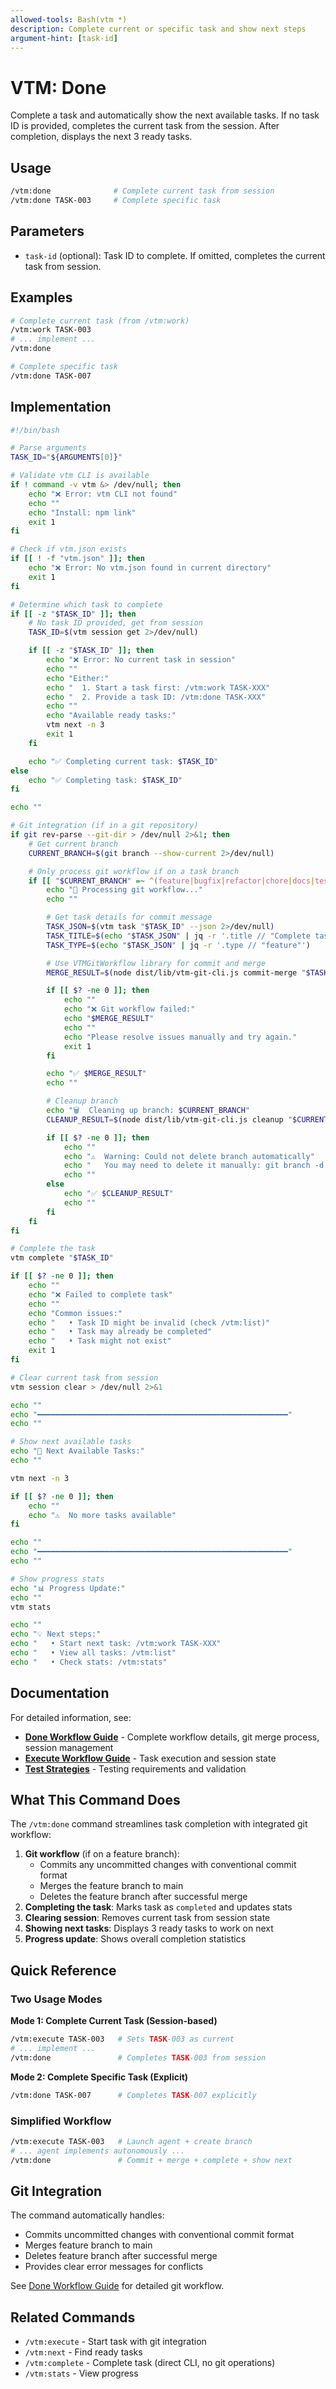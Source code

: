 ```yaml
---
allowed-tools: Bash(vtm *)
description: Complete current or specific task and show next steps
argument-hint: [task-id]
---
```


# VTM: Done

Complete a task and automatically show the next available tasks. If no task ID is provided, completes the current task from the session. After completion, displays the next 3 ready tasks.

## Usage

```bash
/vtm:done              # Complete current task from session
/vtm:done TASK-003     # Complete specific task
```

## Parameters

- `task-id` (optional): Task ID to complete. If omitted, completes the current task from session.

## Examples

```bash
# Complete current task (from /vtm:work)
/vtm:work TASK-003
# ... implement ...
/vtm:done

# Complete specific task
/vtm:done TASK-007
```

## Implementation

```bash
#!/bin/bash

# Parse arguments
TASK_ID="${ARGUMENTS[0]}"

# Validate vtm CLI is available
if ! command -v vtm &> /dev/null; then
    echo "❌ Error: vtm CLI not found"
    echo ""
    echo "Install: npm link"
    exit 1
fi

# Check if vtm.json exists
if [[ ! -f "vtm.json" ]]; then
    echo "❌ Error: No vtm.json found in current directory"
    exit 1
fi

# Determine which task to complete
if [[ -z "$TASK_ID" ]]; then
    # No task ID provided, get from session
    TASK_ID=$(vtm session get 2>/dev/null)

    if [[ -z "$TASK_ID" ]]; then
        echo "❌ Error: No current task in session"
        echo ""
        echo "Either:"
        echo "  1. Start a task first: /vtm:work TASK-XXX"
        echo "  2. Provide a task ID: /vtm:done TASK-XXX"
        echo ""
        echo "Available ready tasks:"
        vtm next -n 3
        exit 1
    fi

    echo "✅ Completing current task: $TASK_ID"
else
    echo "✅ Completing task: $TASK_ID"
fi

echo ""

# Git integration (if in a git repository)
if git rev-parse --git-dir > /dev/null 2>&1; then
    # Get current branch
    CURRENT_BRANCH=$(git branch --show-current 2>/dev/null)

    # Only process git workflow if on a task branch
    if [[ "$CURRENT_BRANCH" =~ ^(feature|bugfix|refactor|chore|docs|test)/ ]]; then
        echo "📝 Processing git workflow..."
        echo ""

        # Get task details for commit message
        TASK_JSON=$(vtm task "$TASK_ID" --json 2>/dev/null)
        TASK_TITLE=$(echo "$TASK_JSON" | jq -r '.title // "Complete task"')
        TASK_TYPE=$(echo "$TASK_JSON" | jq -r '.type // "feature"')

        # Use VTMGitWorkflow library for commit and merge
        MERGE_RESULT=$(node dist/lib/vtm-git-cli.js commit-merge "$TASK_ID" "$TASK_TITLE" "$TASK_TYPE" 2>&1)

        if [[ $? -ne 0 ]]; then
            echo ""
            echo "❌ Git workflow failed:"
            echo "$MERGE_RESULT"
            echo ""
            echo "Please resolve issues manually and try again."
            exit 1
        fi

        echo "✅ $MERGE_RESULT"
        echo ""

        # Cleanup branch
        echo "🗑️  Cleaning up branch: $CURRENT_BRANCH"
        CLEANUP_RESULT=$(node dist/lib/vtm-git-cli.js cleanup "$CURRENT_BRANCH" 2>&1)

        if [[ $? -ne 0 ]]; then
            echo ""
            echo "⚠️  Warning: Could not delete branch automatically"
            echo "   You may need to delete it manually: git branch -d $CURRENT_BRANCH"
            echo ""
        else
            echo "✅ $CLEANUP_RESULT"
            echo ""
        fi
    fi
fi

# Complete the task
vtm complete "$TASK_ID"

if [[ $? -ne 0 ]]; then
    echo ""
    echo "❌ Failed to complete task"
    echo ""
    echo "Common issues:"
    echo "   • Task ID might be invalid (check /vtm:list)"
    echo "   • Task may already be completed"
    echo "   • Task might not exist"
    exit 1
fi

# Clear current task from session
vtm session clear > /dev/null 2>&1

echo ""
echo "━━━━━━━━━━━━━━━━━━━━━━━━━━━━━━━━━━━━━━━━━━━━━━━━━━━━━━━━"
echo ""

# Show next available tasks
echo "🎯 Next Available Tasks:"
echo ""

vtm next -n 3

if [[ $? -ne 0 ]]; then
    echo ""
    echo "⚠️  No more tasks available"
fi

echo ""
echo "━━━━━━━━━━━━━━━━━━━━━━━━━━━━━━━━━━━━━━━━━━━━━━━━━━━━━━━━"
echo ""

# Show progress stats
echo "📊 Progress Update:"
echo ""
vtm stats

echo ""
echo "💡 Next steps:"
echo "   • Start next task: /vtm:work TASK-XXX"
echo "   • View all tasks: /vtm:list"
echo "   • Check stats: /vtm:stats"
```

## Documentation

For detailed information, see:

- **[Done Workflow Guide](../../docs/vtm/done-workflow.md)** - Complete workflow details, git merge process, session management
- **[Execute Workflow Guide](../../docs/vtm/execute-workflow.md)** - Task execution and session state
- **[Test Strategies](../../docs/vtm/test-strategies.md)** - Testing requirements and validation

## What This Command Does

The `/vtm:done` command streamlines task completion with integrated git workflow:

1. **Git workflow** (if on a feature branch):
   - Commits any uncommitted changes with conventional commit format
   - Merges the feature branch to main
   - Deletes the feature branch after successful merge
2. **Completing the task**: Marks task as `completed` and updates stats
3. **Clearing session**: Removes current task from session state
4. **Showing next tasks**: Displays 3 ready tasks to work on next
5. **Progress update**: Shows overall completion statistics

## Quick Reference

### Two Usage Modes

**Mode 1: Complete Current Task (Session-based)**

```bash
/vtm:execute TASK-003   # Sets TASK-003 as current
# ... implement ...
/vtm:done               # Completes TASK-003 from session
```

**Mode 2: Complete Specific Task (Explicit)**

```bash
/vtm:done TASK-007      # Completes TASK-007 explicitly
```

### Simplified Workflow

```bash
/vtm:execute TASK-003   # Launch agent + create branch
# ... agent implements autonomously ...
/vtm:done               # Commit + merge + complete + show next
```

## Git Integration

The command automatically handles:

- Commits uncommitted changes with conventional commit format
- Merges feature branch to main
- Deletes feature branch after successful merge
- Provides clear error messages for conflicts

See [Done Workflow Guide](../../docs/vtm/done-workflow.md) for detailed git workflow.

## Related Commands

- `/vtm:execute` - Start task with git integration
- `/vtm:next` - Find ready tasks
- `/vtm:complete` - Complete task (direct CLI, no git operations)
- `/vtm:stats` - View progress
